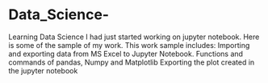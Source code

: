 # Data_Science-
Learning Data Science
I had just started working on jupyter notebook.
Here is some of the sample of my work. 
This work sample includes:
 Importing and exporting data from MS Excel to Jupyter Notebook.
Functions and commands of pandas, Numpy and Matplotlib
Exporting the plot created in the jupyter notebook

